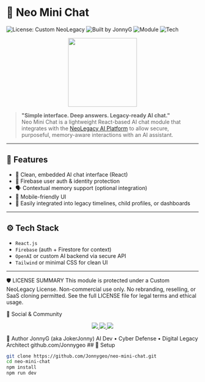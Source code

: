 # 💬 Neo Mini Chat

![License: Custom NeoLegacy](https://img.shields.io/badge/License-Custom%20NeoLegacy-red)
![Built by JonnyG](https://img.shields.io/badge/Built%20by-JonnyG-blue)
![Module](https://img.shields.io/badge/Module-AI%20Mini%20Chat-purple)
![Tech](https://img.shields.io/badge/Tech-React%2FOpenAI%2FFirebase-orange)

<p align="center">
  <a href="https://neo-shade.com">
    <img src="https://neo-shade.com/wp-content/uploads/2025/07/NeoLegacyBanner.jpg" height="180">
  </a>
</p>

> **"Simple interface. Deep answers. Legacy-ready AI chat."**  
> Neo Mini Chat is a lightweight React-based AI chat module that integrates with the [NeoLegacy AI Platform](https://github.com/Jonnygeo/NeoLegacy) to allow secure, purposeful, memory-aware interactions with an AI assistant.

---

## 🧠 Features

- 🤖 Clean, embedded AI chat interface (React)
- 🔐 Firebase user auth & identity protection
- 🗣 Contextual memory support (optional integration)
- 📱 Mobile-friendly UI
- 🧩 Easily integrated into legacy timelines, child profiles, or dashboards

---

## ⚙️ Tech Stack

- `React.js`
- `Firebase` (auth + Firestore for context)
- `OpenAI` or custom AI backend via secure API
- `Tailwind` or minimal CSS for clean UI

---
🛡 LICENSE SUMMARY
This module is protected under a Custom NeoLegacy License.
Non-commercial use only.
No rebranding, reselling, or SaaS cloning permitted.
See the full LICENSE file for legal terms and ethical usage.

🔗 Social & Community
<p align="center"> <a href="https://x.com/neoshade2025"> <img src="https://img.shields.io/badge/X-Twitter-black?style=for-the-badge&logo=twitter&logoColor=white"> </a> <a href="https://youtube.com/@neoshade"> <img src="https://img.shields.io/badge/YouTube-Subscribe-red?style=for-the-badge&logo=youtube&logoColor=white"> </a> <a href="https://social.neo-shade.com"> <img src="https://img.shields.io/badge/NeoShade%20Social-Join-blueviolet?style=for-the-badge&logo=discourse&logoColor=white"> </a> </p>
👤 Author
JonnyG (aka JokerJonny)
AI Dev • Cyber Defense • Digital Legacy Architect
github.com/Jonnygeo
## 🚀 Setup

```bash
git clone https://github.com/Jonnygeo/neo-mini-chat.git
cd neo-mini-chat
npm install
npm run dev

